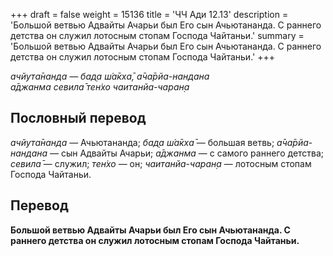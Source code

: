 +++
draft = false
weight = 15136
title = 'ЧЧ Ади 12.13'
description = 'Большой ветвью Адвайты Ачарьи был Его сын Ачьютананда. С раннего детства он служил лотосным стопам Господа Чайтаньи.'
summary = 'Большой ветвью Адвайты Ачарьи был Его сын Ачьютананда. С раннего детства он служил лотосным стопам Господа Чайтаньи.'
+++

_ачйута̄нанда — бад̣а ш́а̄кха̄, а̄ча̄рйа-нандана  
а̄джанма севила̄ тен̇хо чаитанйа-чаран̣а_

## Пословный перевод

_ачйута̄нанда_ — Ачьютананда; _бад̣а_ _ш́а̄кха̄_ — большая ветвь; _а̄ча̄рйа_\-_нандана_ — сын Адвайты Ачарьи; _а̄джанма_ — с самого раннего детства; _севила̄_ — служил; _тен̇хо_ — он; _чаитанйа_\-_чаран̣а_ — лотосным стопам Господа Чайтаньи.

## Перевод

**Большой ветвью Адвайты Ачарьи был Его сын Ачьютананда. С раннего детства он служил лотосным стопам Господа Чайтаньи.**
